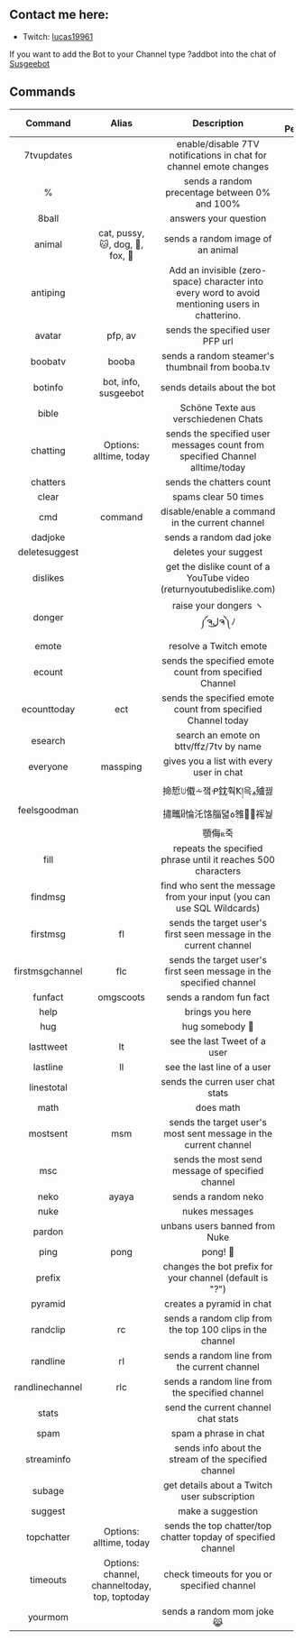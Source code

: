 ## Contact me here:
* Twitch: [lucas19961](https://www.twitch.tv/lucas19961)

If you want to add the Bot to your Channel type ?addbot into the chat of [Susgeebot](https://www.twitch.tv/Susgeebot)

## Commands

| Command  | Alias  | Description  | min. Permission | min. Botpermission|
|:-----------:|:-----------:|:------------:|:------:|:------:|
| 7tvupdates |  | enable/disable 7TV notifications in chat for channel emote changes | Mod
| % |  | sends a random precentage between 0% and 100% | User
| 8ball |  | answers your question | User
| animal | cat, pussy, 🐱, dog, 🐶, fox, 🦊  | sends a random image of an animal | User
| antiping | | Add an invisible (zero-space) character into every word to avoid mentioning users in chatterino. | User
| avatar | pfp, av | sends the specified user PFP url | User
| boobatv | booba | sends a random steamer's thumbnail from booba.tv | User
| botinfo | bot, info, susgeebot  | sends details about the bot | User
| bible |  | Schöne Texte aus verschiedenen Chats  | User |  |
| chatting | Options: alltime, today | sends the specified user messages count from specified Channel alltime/today | User
| chatters |  | sends the chatters count | Mod
| clear |  | spams clear 50 times | Mod | Mod
| cmd | command | disable/enable a command in the current channel | Mod
| dadjoke |  | sends a random dad joke | User
| deletesuggest | | deletes your suggest | User
| dislikes |  | get the dislike count of a YouTube video (returnyoutubedislike.com) | User
| donger |  | raise your dongers ヽ༼ຈل͜ຈ༽ﾉ | User
| emote |  | resolve a Twitch emote | User
| ecount |  | sends the specified emote count from specified Channel | User
| ecounttoday | ect | sends the specified emote count from specified Channel today | User
| esearch |  | search an emote on bttv/ffz/7tv by name | User
| everyone | massping | gives you a list with every user in chat | User
| feelsgoodman |  | 掵悊ꖹ傤⩪쟄ᑶ鈂훡Ҟ།윽ࢬ㱺끯㩋㽯ᥤ惀汑饹䐉뎗꧞䧷瀢̞裈눭顎侮ꭱ죽 | Owner
| fill |  | repeats the specified phrase until it reaches 500 characters | User | Vip
| findmsg |  | find who sent the message from your input (you can use SQL Wildcards) | User
| firstmsg | fl | sends the target user\'s first seen message in the current channel | User
| firstmsgchannel | flc | sends the target user\'s first seen message in the specified channel | User
| funfact | omgscoots | sends a random fun fact | User
| help |  | brings you here | User
| hug |  | hug somebody 🤗 | User
| lasttweet | lt | see the last Tweet of a user | User
| lastline | ll | see the last line of a user | User
| linestotal | | sends the curren user chat stats | User
| math |  | does math | User
| mostsent | msm  | sends the target user\'s most sent message in the current channel | User
| msc | | sends the most send message of specified channel | User
| neko | ayaya  | sends a random neko | User
| nuke |   | nukes messages | Mod | Mod
| pardon |  | unbans users banned from Nuke | Mod | Mod
| ping | pong  | pong! 🏓 | User
| prefix |  | changes the bot prefix for your channel (default is "?") | Mod
| pyramid |  | creates a pyramid in chat | Vip | Vip
| randclip | rc  | sends a random clip from the top 100 clips in the channel | User
| randline | rl  | sends a random line from the current channel| User
| randlinechannel | rlc  | sends a random line from the specified channel | User
| stats | | send the current channel chat stats | User 
| spam |  | spam a phrase in chat | Mod | Vip
| streaminfo |  | sends info about the stream of the specified channel | User
| subage | | get details about a Twitch user subscription | User |
| suggest |  | make a suggestion | User
| topchatter | Options: alltime, today | sends the top chatter/top chatter topday of specified channel | User
| timeouts | Options: channel, channeltoday, top, toptoday | check timeouts for you or specified channel | User
| yourmom |  | sends a random mom joke 😹 | User
